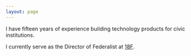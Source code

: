 ```yaml
---
layout: page 
---
```



I have fifteen years of experience building technology products for civic institutions. 

I currently serve as the Director of Federalist at [18F](https://18f.gov).